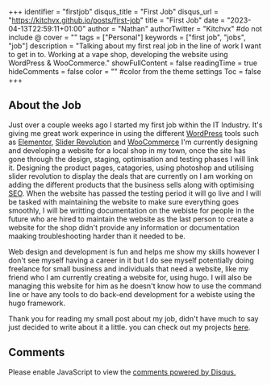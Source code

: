 +++
identifier = "firstjob"
disqus_title = "First Job"
disqus_url = "https://kitchvx.github.io/posts/first-job"
title = "First Job"
date = "2023-04-13T22:59:11+01:00"
author = "Nathan"
authorTwitter = "Kitchvx" #do not include @
cover = ""
tags = ["Personal"]
keywords = ["first job", "jobs", "job"]
description = "Talking about my first real job in the line of work I want to get in to. Working at a vape shop, developing the website using WordPress & WooCommerce."
showFullContent = false
readingTime = true
hideComments = false
color = "" #color from the theme settings
Toc = false
+++

## About the Job

Just over a couple weeks ago I started my first job within the IT Industry. It's giving me great work experince in using the different [WordPress](https://wordpress.com/) tools such as [Elementor](https://elementor.com/), [Slider Revolution](https://www.sliderrevolution.com/) and [WooCommerce](https://woocommerce.com/) I'm currently designing and developing a website for a local shop in my town, once the site has gone through the design, staging, optimisation and testing phases I will link it. Designing the product pages, catagories, using photoshop and utilising slider revolution to display the deals that are currently on I am working on adding the different products that the business sells along with optimising [SEO](https://en.wikipedia.org/wiki/Search_engine_optimization). When the website has passed the testing period it will go live and I will be tasked with maintaining the website to make sure everything goes smoothly, I will be writting documentation on the webiste for people in the future who are hired to maintain the website as the last person to create a website for the shop didn't provide any information or documentation maaking troubleshooting harder than it needed to be.

Web design and development is fun and helps me show my skills however I don't see myself having a career in it but I do see myself potentially doing freelance for small business and individuals that need a website, like my friend who I am currently creating a website for, using hugo. I will also be managing this website for him as he doesn't know how to use the command line or have any tools to do back-end development for a webiste using the hugo framework.

Thank you for reading my small post about my job, didn't have much to say just decided to write about it a little. you can check out my projects [here](/projects/).



## Comments
<div id="disqus_thread"></div>
<script>
    /**
    *  RECOMMENDED CONFIGURATION VARIABLES: EDIT AND UNCOMMENT THE SECTION BELOW TO INSERT DYNAMIC VALUES FROM YOUR PLATFORM OR CMS.
    *  LEARN WHY DEFINING THESE VARIABLES IS IMPORTANT: https://disqus.com/admin/universalcode/#configuration-variables    */
    var disqus_config = function () {
    this.page.url = disqus_url;  // Replace PAGE_URL with your page's canonical URL variable
    this.page.identifier = identifier; // Replace PAGE_IDENTIFIER with your page's unique identifier variable
    };
    (function() { // DON'T EDIT BELOW THIS LINE
    var d = document, s = d.createElement('script');
    s.src = 'https://kblog-5.disqus.com/embed.js';
    s.setAttribute('data-timestamp', +new Date());
    (d.head || d.body).appendChild(s);
    })();
</script>
<noscript>Please enable JavaScript to view the <a href="https://disqus.com/?ref_noscript">comments powered by Disqus.</a></noscript>